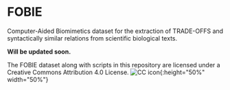 # FOBIE
Computer-Aided Biomimetics dataset for the extraction of TRADE-OFFS and syntactically similar relations from scientific biological texts.

**Will be updated soon.**

The FOBIE dataset along with scripts in this repository are licensed under a Creative Commons Attribution 4.0 License.
![CC icon](https://mirrors.creativecommons.org/presskit/buttons/88x31/png/by-sa.png){:height="50%" width="50%"}
